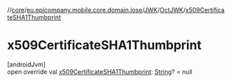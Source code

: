 //[core](../../../../index.md)/[eu.epicompany.mobile.core.domain.jose](../../index.md)/[JWK](../index.md)/[OctJWK](index.md)/[x509CertificateSHA1Thumbprint](x509-certificate-s-h-a1-thumbprint.md)

# x509CertificateSHA1Thumbprint

[androidJvm]\
open override val [x509CertificateSHA1Thumbprint](x509-certificate-s-h-a1-thumbprint.md): [String](https://kotlinlang.org/api/latest/jvm/stdlib/kotlin/-string/index.html)? = null
